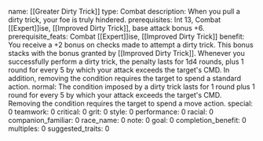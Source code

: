 name: [[Greater Dirty Trick]]
type: Combat
description: When you pull a dirty trick, your foe is truly hindered.
prerequisites: Int 13, Combat [[Expert]]ise, [[Improved Dirty Trick]], base attack bonus +6.
prerequisite_feats: Combat [[Expert]]ise, [[Improved Dirty Trick]]
benefit: You receive a +2 bonus on checks made to attempt a dirty trick. This bonus stacks with the bonus granted by [[Improved Dirty Trick]]. Whenever you successfully perform a dirty trick, the penalty lasts for 1d4 rounds, plus 1 round for every 5 by which your attack exceeds the target's CMD. In addition, removing the condition requires the target to spend a standard action.
normal: The condition imposed by a dirty trick lasts for 1 round plus 1 round for every 5 by which your attack exceeds the target's CMD. Removing the condition requires the target to spend a move action.
special: 0
teamwork: 0
critical: 0
grit: 0
style: 0
performance: 0
racial: 0
companion_familiar: 0
race_name: 0
note: 0
goal: 0
completion_benefit: 0
multiples: 0
suggested_traits: 0

